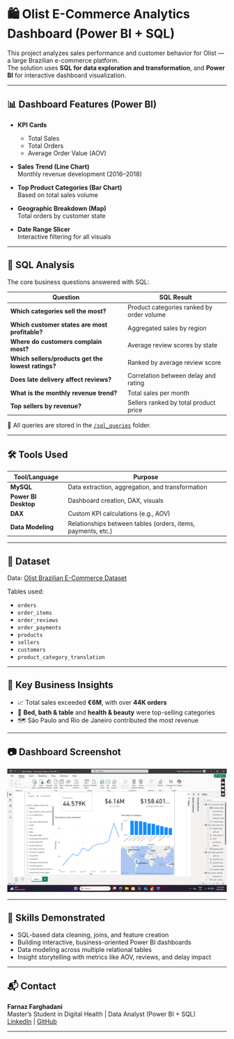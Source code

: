 # 🛍️ Olist E-Commerce Analytics Dashboard (Power BI + SQL)

This project analyzes sales performance and customer behavior for Olist — a large Brazilian e-commerce platform.  
The solution uses **SQL for data exploration and transformation**, and **Power BI** for interactive dashboard visualization.

---

## 📊 Dashboard Features (Power BI)

- **KPI Cards**  
  - Total Sales  
  - Total Orders  
  - Average Order Value (AOV)

- **Sales Trend (Line Chart)**  
  Monthly revenue development (2016–2018)

- **Top Product Categories (Bar Chart)**  
  Based on total sales volume

- **Geographic Breakdown (Map)**  
  Total orders by customer state

- **Date Range Slicer**  
  Interactive filtering for all visuals

---

## 🧮 SQL Analysis

The core business questions answered with SQL:

| Question | SQL Result |
|----------|------------|
| **Which categories sell the most?** | Product categories ranked by order volume |
| **Which customer states are most profitable?** | Aggregated sales by region |
| **Where do customers complain most?** | Average review scores by state |
| **Which sellers/products get the lowest ratings?** | Ranked by average review score |
| **Does late delivery affect reviews?** | Correlation between delay and rating |
| **What is the monthly revenue trend?** | Total sales per month |
| **Top sellers by revenue?** | Sellers ranked by total product price |

📂 All queries are stored in the [`/sql_queries`](./sql_queries) folder.

---

## 🛠️ Tools Used

| Tool/Language | Purpose |
|---------------|---------|
| **MySQL** | Data extraction, aggregation, and transformation |
| **Power BI Desktop** | Dashboard creation, DAX, visuals |
| **DAX** | Custom KPI calculations (e.g., AOV) |
| **Data Modeling** | Relationships between tables (orders, items, payments, etc.) |

---

## 📁 Dataset

Data: [Olist Brazilian E-Commerce Dataset](https://www.kaggle.com/datasets/olistbr/brazilian-ecommerce)

Tables used:
- `orders`
- `order_items`
- `order_reviews`
- `order_payments`
- `products`
- `sellers`
- `customers`
- `product_category_translation`

---

## 🧠 Key Business Insights

- 📈 Total sales exceeded **€6M**, with over **44K orders**
- 🛒 **Bed, bath & table** and **health & beauty** were top-selling categories
- 🗺️ São Paulo and Rio de Janeiro contributed the most revenue

---

## 📷 Dashboard Screenshot

![Dashboard Screenshot](Screenshot%20(124).png)

---

## 🎯 Skills Demonstrated

- SQL-based data cleaning, joins, and feature creation
- Building interactive, business-oriented Power BI dashboards
- Data modeling across multiple relational tables
- Insight storytelling with metrics like AOV, reviews, and delay impact

---

## 📬 Contact

**Farnaz Farghadani**  
Master’s Student in Digital Health | Data Analyst (Power BI + SQL)  
[LinkedIn](www.linkedin.com/in/farnaz-farghadani) | [GitHub](https://github.com/Farnazfarghadani)

---

